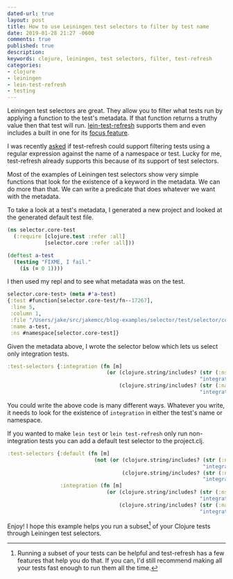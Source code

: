 ```yaml
---
dated-url: true
layout: post
title: How to use Leiningen test selectors to filter by test name
date: 2019-01-28 21:27 -0600
comments: true
published: true
description: 
keywords: clojure, leiningen, test selectors, filter, test-refresh
categories:
- clojure
- leiningen
- lein-test-refresh
- testing
---
```


<!-- Estimate: 30 minutes -->
<!-- First draft: 38 minutes -->
<!-- First edit: 13 minutes -->
<!-- Second edit: 8 minutes -->

Leiningen test selectors are great. They allow you to filter what tests run by applying a function to the test's metadata. If that function returns a truthy value then that test will run. [lein-test-refresh](https://github.com/jakemcc/lein-test-refresh/blob/master/CHANGES.md#040) supports them and even includes a built in one for its [focus feature](https://github.com/jakemcc/lein-test-refresh#built-in-test-narrowing-test-selector).

I was recently [asked](https://github.com/jakemcc/lein-test-refresh/issues/78) if test-refresh could support filtering tests using a regular expression against the name of a namespace or test. Lucky for me, test-refresh already supports this because of its support of test selectors.

Most of the examples of Leiningen test selectors show very simple functions that look for the existence of a keyword in the metadata. We can do more than that. We can write a predicate that does whatever we want with the metadata.

To take a look at a test's metadata, I generated a new project and looked at the generated default test file.

```clojure
(ns selector.core-test
  (:require [clojure.test :refer :all]
            [selector.core :refer :all]))

(deftest a-test
  (testing "FIXME, I fail."
    (is (= 0 1))))
```

I then used my repl and to see what metadata was on the test.

```clojure
selector.core-test> (meta #'a-test)
{:test #function[selector.core-test/fn--17267],
 :line 5,
 :column 1,
 :file "/Users/jake/src/jakemcc/blog-examples/selector/test/selector/core_test.clj",
 :name a-test,
 :ns #namespace[selector.core-test]}
```

Given the metadata above, I wrote the selector below which lets us select only integration tests.

```clojure
:test-selectors {:integration (fn [m]
                                (or (clojure.string/includes? (str (:ns m))
                                                              "integration")
                                    (clojure.string/includes? (str (:name m))
                                                              "integration")))}
```

You could write the above code is many different ways. Whatever you write, it needs to look for the existence of `integration` in either the test's name or namespace.

If you wanted to make `lein test` or `lein test-refresh` only run non-integration tests you can add a default test selector to the project.clj.

```clojure
:test-selectors {:default (fn [m]
                            (not (or (clojure.string/includes? (str (:ns m))
                                                               "integration")
                                     (clojure.string/includes? (str (:name m))
                                                               "integration"))))
                 :integration (fn [m]
                                (or (clojure.string/includes? (str (:ns m))
                                                              "integration")
                                    (clojure.string/includes? (str (:name m))
                                                              "integration")))}
```

Enjoy! I hope this example helps you run a subset[^1] of your Clojure tests through Leiningen test selectors.

[^1]: Running a subset of your tests can be helpful and test-refresh has a few features that help you do that. If you can, I'd still recommend making all your tests fast enough to run them all the time.
